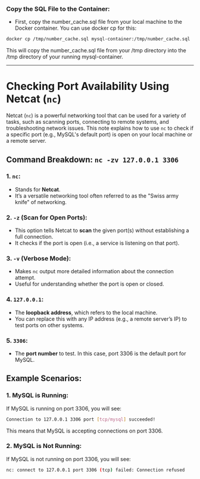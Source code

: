 ### Copy the SQL File to the Container:
* First, copy the number_cache.sql file from your local machine to the Docker container. You can use docker cp for this:

```bash
docker cp /tmp/number_cache.sql mysql-container:/tmp/number_cache.sql
```
This will copy the number_cache.sql file from your /tmp directory into the /tmp directory of your running mysql-container.


-----------------------------------------------------------------------------------------------------------------------------------------------------------------------

# Checking Port Availability Using Netcat (`nc`)

Netcat (`nc`) is a powerful networking tool that can be used for a variety of tasks, such as scanning ports, connecting to remote systems, and troubleshooting network issues. This note explains how to use `nc` to check if a specific port (e.g., MySQL's default port) is open on your local machine or a remote server.

## Command Breakdown: `nc -zv 127.0.0.1 3306`

### 1. **`nc`**:
   - Stands for **Netcat**.
   - It’s a versatile networking tool often referred to as the "Swiss army knife" of networking.

### 2. **`-z`** (Scan for Open Ports):
   - This option tells Netcat to **scan** the given port(s) without establishing a full connection.
   - It checks if the port is open (i.e., a service is listening on that port).

### 3. **`-v`** (Verbose Mode):
   - Makes `nc` output more detailed information about the connection attempt.
   - Useful for understanding whether the port is open or closed.

### 4. **`127.0.0.1`**:
   - The **loopback address**, which refers to the local machine.
   - You can replace this with any IP address (e.g., a remote server’s IP) to test ports on other systems.

### 5. **`3306`**:
   - The **port number** to test. In this case, port 3306 is the default port for MySQL.

## Example Scenarios:

### 1. **MySQL is Running**:
If MySQL is running on port 3306, you will see:

```bash
Connection to 127.0.0.1 3306 port [tcp/mysql] succeeded!
```

This means that MySQL is accepting connections on port 3306.

### 2. **MySQL is Not Running**:
If MySQL is not running on port 3306, you will see:
```bash
nc: connect to 127.0.0.1 port 3306 (tcp) failed: Connection refused

```


